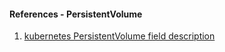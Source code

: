 #### References - PersistentVolume

1. [kubernetes PersistentVolume field description](https://kubernetes.io/docs/reference/generated/kubernetes-api/v1.21/#persistentvolume-v1-core)
